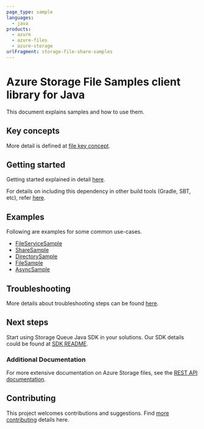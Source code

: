 ```yaml
---
page_type: sample
languages:
  - java
products:
  - azure
  - azure-files
  - azure-storage
urlFragment: storage-file-share-samples
---
```


# Azure Storage File Samples client library for Java
This document explains samples and how to use them.

## Key concepts
More detail is defined at [file key concept][file_key_concept].

## Getting started
Getting started explained in detail [here][SDK_README_GETTING_STARTED].

For details on including this dependency in other build tools (Gradle, SBT, etc), refer [here](https://central.sonatype.com/artifact/com.azure/azure-core).

## Examples
Following are examples for some common use-cases.

- [FileServiceSample][samples_file_service]
- [ShareSample][samples_share]
- [DirectorySample][samples_directory]
- [FileSample][samples_file]
- [AsyncSample][samples_async]


## Troubleshooting
More details about troubleshooting steps can be found [here][SDK_README_TROUBLESHOOTING].

## Next steps
Start using Storage Queue Java SDK in your solutions. Our SDK details could be found at [SDK README][SDK_README]. 

###  Additional Documentation
For more extensive documentation on Azure Storage files, see the [REST API documentation][storage_file_rest].

## Contributing
This project welcomes contributions and suggestions. Find [more contributing][SDK_README_CONTRIBUTING] details here.

<!-- LINKS -->
[SDK_README]: https://github.com/Azure/azure-sdk-for-java/blob/main/sdk/storage/azure-storage-file-share/README.md
[SDK_README_GETTING_STARTED]: https://github.com/Azure/azure-sdk-for-java/blob/main/sdk/storage/azure-storage-file-share/README.md#getting-started
[SDK_README_CONTRIBUTING]: https://github.com/Azure/azure-sdk-for-java/blob/main/sdk/storage/azure-storage-file-share/README.md#contributing
[samples_file_service]: https://github.com/Azure/azure-sdk-for-java/blob/main/sdk/storage/azure-storage-file-share/src/samples/java/com/azure/storage/file/share/ShareServiceSample.java
[samples_share]: https://github.com/Azure/azure-sdk-for-java/blob/main/sdk/storage/azure-storage-file-share/src/samples/java/com/azure/storage/file/share/ShareSample.java
[samples_directory]: https://github.com/Azure/azure-sdk-for-java/blob/main/sdk/storage/azure-storage-file-share/src/samples/java/com/azure/storage/file/share/DirectorySample.java
[samples_file]: https://github.com/Azure/azure-sdk-for-java/blob/main/sdk/storage/azure-storage-file-share/src/samples/java/com/azure/storage/file/share/FileSample.java
[samples_async]: https://github.com/Azure/azure-sdk-for-java/blob/main/sdk/storage/azure-storage-file-share/src/samples/java/com/azure/storage/file/share/AsyncSample.java
[storage_file_rest]: https://learn.microsoft.com/rest/api/storageservices/file-service-rest-api
[error_codes]: https://learn.microsoft.com/rest/api/storageservices/blob-service-error-codes
[file_key_concept]: https://github.com/Azure/azure-sdk-for-java/blob/main/sdk/storage/azure-storage-file-share/README.md#key-concepts
[samples]: java/samples/
[SDK_README_GETTING_STARTDED]: https://github.com/Azure/azure-sdk-for-java/blob/main/sdk/storage/azure-storage-file-share/README.md#getting-started
[SDK_README_TROUBLESHOOTING]: https://github.com/Azure/azure-sdk-for-java/blob/main/sdk/storage/azure-storage-file-share/README.md#troubleshooting


